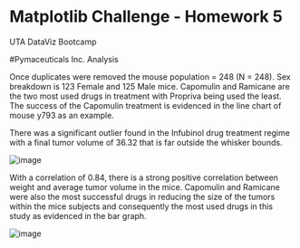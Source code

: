 # Matplotlib Challenge - Homework 5
UTA DataViz Bootcamp 


#Pymaceuticals Inc. Analysis

Once duplicates were removed the mouse population = 248 (N = 248). Sex breakdown is 123 Female and 125 Male mice. Capomulin and Ramicane are the two most used drugs in treatment with Propriva being used the least. The success of the Capomulin treatment is evidenced in the line chart of mouse y793 as an example.

There was a significant outlier found in the Infubinol drug treatment regime with a final tumor volume of 36.32 that is far outside the whisker bounds.

![image](https://user-images.githubusercontent.com/36682023/204404321-076772d8-3d77-42bb-a27e-a28da91699f4.png)


With a correlation of 0.84, there is a strong positive correlation between weight and average tumor volume in the mice. Capomulin and Ramicane were also the most successful drugs in reducing the size of the tumors within the mice subjects and consequently the most used drugs in this study as evidenced in the bar graph.

![image](https://user-images.githubusercontent.com/36682023/204404294-a6ddf8d6-5273-448f-90bd-6ba8929ffcfe.png)


